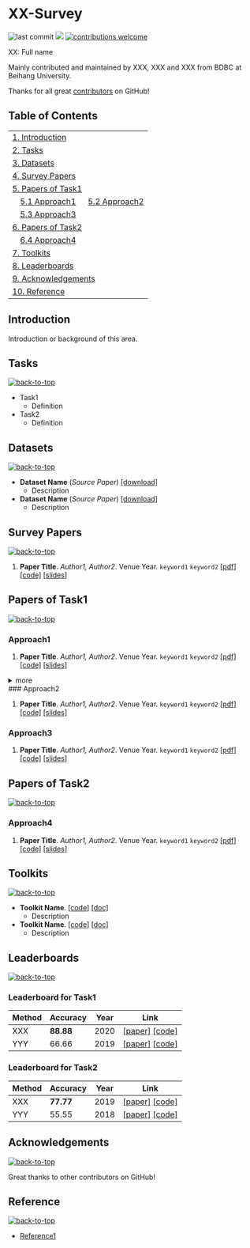 # XX-Survey

![last commit](https://img.shields.io/github/last-commit/hiyouga/Survey-readme-template?color=blue) ![](https://img.shields.io/badge/paper%20number-20-brightgreen) [![contributions welcome](https://img.shields.io/badge/contributions-welcome-important)](CONTRIBUTING.md)

XX: Full name

Mainly contributed and maintained by XXX, XXX and XXX from BDBC at Beihang University.

Thanks for all great [contributors](#acknowledgements) on GitHub!

## Table of Contents

<table>
<tr><td colspan="2"><a href="#introduction">1. Introduction</a></td></tr>
<tr><td colspan="2"><a href="#tasks">2. Tasks</a></td></tr>
<tr><td colspan="2"><a href="#datasets">3. Datasets</a></td></tr>
<tr><td colspan="2"><a href="#survey-papers">4. Survey Papers</a></td></tr>
<tr><td colspan="2"><a href="#papers-of-task1">5. Papers of Task1</a></td></tr>
<tr>
    <td>&emsp;<a href="#approach1">5.1 Approach1</a></td>
    <td>&ensp;<a href="#approach2">5.2 Approach2</a></td>
</tr>
<tr>
    <td>&emsp;<a href="#approach3">5.3 Approach3</a></td>
    <td></td>
</tr>
<tr><td colspan="2"><a href="#papers-of-task2">6. Papers of Task2</a></td></tr>
<tr>
    <td>&emsp;<a href="#approach4">6.4 Approach4</a></td>
    <td></td>
</tr>
<tr><td colspan="2"><a href="#toolkits">7. Toolkits</a></td></tr>
<tr><td colspan="2"><a href="#leaderboards">8. Leaderboards</a></td></tr>
<tr><td colspan="2"><a href="#acknowledgements">9. Acknowledgements</a></td></tr>
<tr><td colspan="2"><a href="#reference">10. Reference</a></td></tr>
</table>

## Introduction

Introduction or background of this area.

## Tasks

[![back-to-top](https://img.shields.io/badge/%E2%86%91-back%20to%20top-yellow)](#content)

- Task1
    - Definition
- Task2
    - Definition

## Datasets

[![back-to-top](https://img.shields.io/badge/%E2%86%91-back%20to%20top-yellow)](#content)

- **Dataset Name** (*Source Paper*) [[download]](download_link)
    - Description
- **Dataset Name** (*Source Paper*) [[download]](download_link)
    - Description

## Survey Papers

[![back-to-top](https://img.shields.io/badge/%E2%86%91-back%20to%20top-yellow)](#content)

1. **Paper Title**. *Author1, Author2*. Venue Year. `keyword1` `keyword2` [[pdf]](pdf_link) [[code]]((code_link)) [[slides]](slides_link)

## Papers of Task1

[![back-to-top](https://img.shields.io/badge/%E2%86%91-back%20to%20top-yellow)](#content)

### Approach1

1. **Paper Title**. *Author1, Author2*. Venue Year. `keyword1` `keyword2` [[pdf]](pdf_link) [[code]]((code_link)) [[slides]](slides_link)

<details><summary> more </summary> 
1. **Paper Title**. *Author1, Author2*. Venue Year. `keyword1` `keyword2` [[pdf]](pdf_link) [[code]]((code_link)) [[slides]](slides_link)
2. 1. **Paper Title**. *Author1, Author2*. Venue Year. `keyword1` `keyword2` [[pdf]](pdf_link) [[code]]((code_link)) [[slides]](slides_link)
</details>
### Approach2

1. **Paper Title**. *Author1, Author2*. Venue Year. `keyword1` `keyword2` [[pdf]](pdf_link) [[code]]((code_link)) [[slides]](slides_link)

### Approach3

1. **Paper Title**. *Author1, Author2*. Venue Year. `keyword1` `keyword2` [[pdf]](pdf_link) [[code]]((code_link)) [[slides]](slides_link)

## Papers of Task2

[![back-to-top](https://img.shields.io/badge/%E2%86%91-back%20to%20top-yellow)](#content)

### Approach4

1. **Paper Title**. *Author1, Author2*. Venue Year. `keyword1` `keyword2` [[pdf]](pdf_link) [[code]]((code_link)) [[slides]](slides_link)

## Toolkits

[![back-to-top](https://img.shields.io/badge/%E2%86%91-back%20to%20top-yellow)](#content)

- **Toolkit Name**. [[code]](code_link) [[doc]](documentation_link)
    - Description
- **Toolkit Name**. [[code]](code_link) [[doc]](documentation_link)
    - Description

## Leaderboards

[![back-to-top](https://img.shields.io/badge/%E2%86%91-back%20to%20top-yellow)](#content)

### Leaderboard for Task1

| Method | Accuracy | Year | Link |
| ---- | ---- | ---- | ---- |
| XXX | **88.88** | 2020 | [[paper]](paper_link) [[code]](code_link) |
| YYY | 66.66 | 2019 | [[paper]](paper_link) [[code]](code_link) |

### Leaderboard for Task2

| Method | Accuracy | Year | Link |
| ---- | ---- | ---- | ---- |
| XXX | **77.77** | 2019 | [[paper]](paper_link) [[code]](code_link) |
| YYY | 55.55 | 2018 | [[paper]](paper_link) [[code]](code_link) |

## Acknowledgements

[![back-to-top](https://img.shields.io/badge/%E2%86%91-back%20to%20top-yellow)](#content)

Great thanks to other contributors on GitHub!

## Reference

[![back-to-top](https://img.shields.io/badge/%E2%86%91-back%20to%20top-yellow)](#content)

- [Reference1](reference_link)